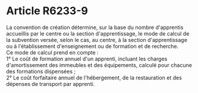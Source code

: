 # Article R6233-9

  
La convention de création détermine, sur la base du nombre d'apprentis accueillis par le centre ou la section d'apprentissage, le mode de calcul de la subvention versée, selon le cas, au centre, à la section d'apprentissage ou à l'établissement d'enseignement ou de formation et de recherche.   
Ce mode de calcul prend en compte :   
1° Le coût de formation annuel d'un apprenti, incluant les charges d'amortissement des immeubles et des équipements, calculé pour chacune des formations dispensées ;   
2° Le coût forfaitaire annuel de l'hébergement, de la restauration et des dépenses de transport par apprenti.